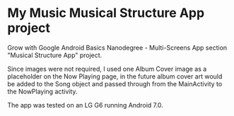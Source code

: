 # My Music Musical Structure App project
Grow with Google Android Basics Nanodegree - Multi-Screens App section "Musical Structure App" project.

Since images were not required, I used one Album Cover image as a placeholder on the Now Playing page, in the future album cover art would be added to the Song object and passed through from the MainActivity to the NowPlaying activity.

The app was tested on an LG G6 running Android 7.0.
